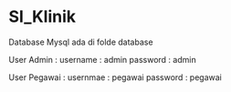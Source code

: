 # SI_Klinik

Database Mysql ada di folde database

User Admin :
username : admin
password : admin

User Pegawai :
usernmae : pegawai
password : pegawai
